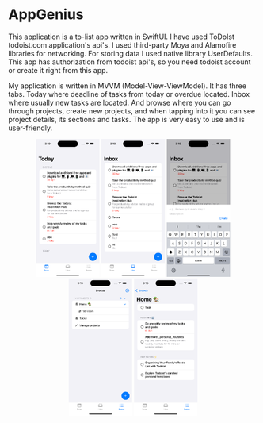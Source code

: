 # AppGenius

This application is a to-list app written in SwiftUI. I have used ToDoIst todoist.com application's api's. I used third-party Moya and Alamofire libraries for networking. For storing data I used native library UserDefaults. This app has authorization from todoist api's, so you need todoist account or create it right from this app.

My application is written in MVVM (Model-View-ViewModel). It has three tabs. Today where deadline of tasks from today or overdue located. Inbox where usually new tasks are located. And browse where you can go through projects, create new projects, and when tapping into it you can see project details, its sections and tasks. The app is very easy to use and is user-friendly.

<p align="center">
  <img src="https://github.com/berd1evv/AppGenius/blob/master/AppGenius/AppGenius/Photos/today.png?raw=true" width="128"/>
  <img src="https://github.com/berd1evv/AppGenius/blob/master/AppGenius/AppGenius/Photos/inbox.png?raw=true" width="128"/>
  <img src="https://github.com/berd1evv/AppGenius/blob/master/AppGenius/AppGenius/Photos/create.png?raw=true" width="128"/>
  <img src="https://github.com/berd1evv/AppGenius/blob/master/AppGenius/AppGenius/Photos/browse.png?raw=true" width="128"/>
  <img src="https://github.com/berd1evv/AppGenius/blob/master/AppGenius/AppGenius/Photos/project_detail.png?raw=true" width="128"/>
</p>
